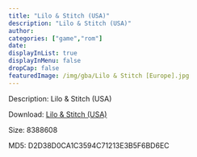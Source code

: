 ```yaml
---
title: "Lilo & Stitch (USA)"
description: "Lilo & Stitch (USA)"
author: 
categories: ["game","rom"]
date: 
displayInList: true
displayInMenu: false
dropCap: false
featuredImage: /img/gba/Lilo & Stitch [Europe].jpg
---
```


Description: Lilo & Stitch (USA)

Download: <a style="text-decoration:underline;" href="https://mega.nz/#!KOJ2xYjZ!4jts2O2w3oNQtpQWm_ZVGzl-TgEnsXMh40-I9olblSw" target = "_blank" rel = "nofollow" > Lilo & Stitch (USA)</a>

Size: 8388608

MD5: D2D38D0CA1C3594C71213E3B5F6BD6EC

